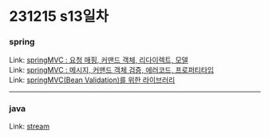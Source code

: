 # 231215 s13일차


### spring

Link: [springMVC : 요청 매핑, 커맨드 객체, 리다이렉트, 모델](https://blog.naver.com/dkumylove/223301001097)<br>
Link: [springMVC : 메시지, 커맨드 객체 검증, 에러코드, 프로퍼티타입](https://blog.naver.com/dkumylove/223302058882)<br>
Link: [springMVC(Bean Validation)를 위한 라이브러리](https://blog.naver.com/dkumylove/223302058414)<br>

-------------

### java

Link: [stream](https://blog.naver.com/dkumylove/223297955462)<br>